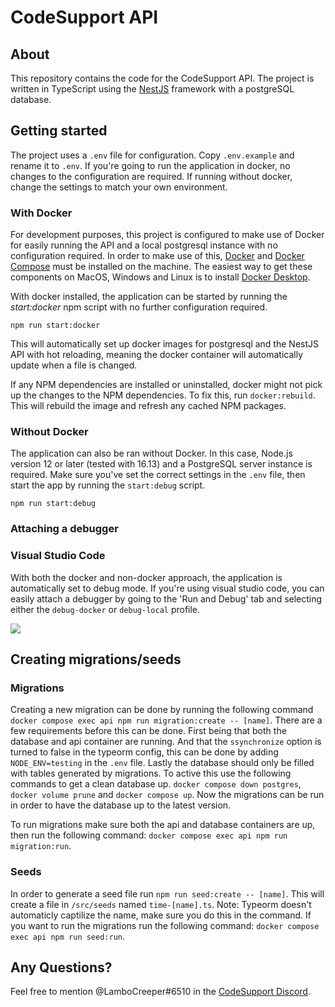 # CodeSupport API

## About
This repository contains the code for the CodeSupport API. The project is written in TypeScript using the [NestJS](https://nestjs.com/) framework with a postgreSQL database.

## **Getting started**

The project uses a `.env` file for configuration. Copy `.env.example` and rename it to `.env`. If you're going to run the application in docker, no changes to the configuration are required. If running without docker, change the settings to match your own environment.

### **With Docker**
For development purposes, this project is configured to make use of Docker for easily running the API and a local postgresql instance with no configuration required. In order to make use of this, [Docker](https://docs.docker.com/get-docker/) and [Docker Compose](https://docs.docker.com/compose/install/) must be installed on the machine. The easiest way to get these components on MacOS, Windows and Linux is to install [Docker Desktop](https://www.docker.com/products/docker-desktop/).

With docker installed, the application can be started by running the *start:docker* npm script with no further configuration required.

`npm run start:docker`

This will automatically set up docker images for postgresql and the NestJS API with hot reloading, meaning the docker container will automatically update when a file is changed.

If any NPM dependencies are installed or uninstalled, docker might not pick up the changes to the NPM dependencies. To fix this, run `docker:rebuild`. This will rebuild the image and refresh any cached NPM packages.

### **Without Docker**
The application can also be ran without Docker. In this case, Node.js version 12 or later (tested with 16.13) and a PostgreSQL server instance is required. Make sure you've set the correct settings in the `.env` file, then start the app by running the `start:debug` script.

`npm run start:debug`

### **Attaching a debugger**
### Visual Studio Code
With both the docker and non-docker approach, the application is automatically set to debug mode. If you're using visual studio code, you can easily attach a debugger by going to the 'Run and Debug' tab and selecting either the `debug-docker` or `debug-local` profile. 

![](https://i.imgur.com/WyFg7D0.png)

## Creating migrations/seeds
### Migrations
Creating a new migration can be done by running the following command `docker compose exec api npm run migration:create -- [name]`.
There are a few requirements before this can be done. First being that both the database and api container are running. And that the `ssynchronize` option is turned to false in the typeorm config, this can be done by adding `NODE_ENV=testing` in the `.env` file.
Lastly the database should only be filled with tables generated by migrations. To active this use the following commands to get a clean database up. `docker compose down postgres`, `docker volume prune` and `docker compose up`. Now the migrations can be run in order to have the database up to the latest version.

To run migrations make sure both the api and database containers are up, then run the following command: `docker compose exec api npm run migration:run`.

### Seeds
In order to generate a seed file run `npm run seed:create -- [name]`. This will create a file in `/src/seeds` named `time-[name].ts`. Note: Typeorm doesn't automaticly captilize the name, make sure you do this in the command.
If you want to run the migrations run the following command: `docker compose exec api npm run seed:run`.

## **Any Questions?**
 Feel free to mention @LamboCreeper#6510 in the [CodeSupport Discord](https://codesupport.dev/discord).
